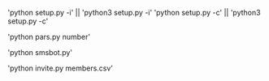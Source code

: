 'python setup.py -i' || 'python3 setup.py -i'
'python setup.py -c' || 'python3 setup.py -c'

'python pars.py number'

'python smsbot.py'

'python invite.py members.csv'
